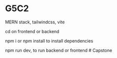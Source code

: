 # G5C2

MERN stack, tailwindcss, vite

cd on frontend or backend

npm i or npm install to install dependencies

npm run dev, to run backend or frontend
#   C a p s t o n e  
 